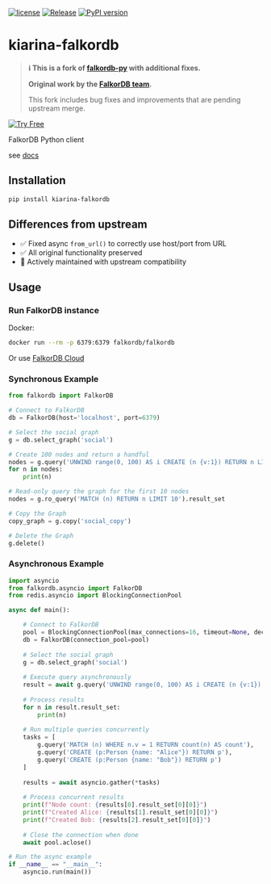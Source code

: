 [![license](https://img.shields.io/github/license/kiarina/falkordb-py.svg)](https://github.com/kiarina/falkordb-py)
[![Release](https://img.shields.io/github/release/kiarina/falkordb-py.svg)](https://github.com/kiarina/falkordb-py/releases/latest)
[![PyPI version](https://badge.fury.io/py/kiarina-falkordb.svg)](https://badge.fury.io/py/kiarina-falkordb)

# kiarina-falkordb

> **ℹ️ This is a fork of [falkordb-py](https://github.com/FalkorDB/falkordb-py) with additional fixes.**
>
> **Original work by the [FalkorDB team](https://github.com/FalkorDB/falkordb-py).**
>
> This fork includes bug fixes and improvements that are pending upstream merge.

[![Try Free](https://img.shields.io/badge/Try%20Free-FalkorDB%20Cloud-FF8101?labelColor=FDE900&style=for-the-badge&link=https://app.falkordb.cloud)](https://app.falkordb.cloud)

FalkorDB Python client

see [docs](http://falkordb-py.readthedocs.io/)

## Installation
```sh
pip install kiarina-falkordb
```

## Differences from upstream

- ✅ Fixed async `from_url()` to correctly use host/port from URL
- ✅ All original functionality preserved
- 🔄 Actively maintained with upstream compatibility

## Usage

### Run FalkorDB instance
Docker:
```sh
docker run --rm -p 6379:6379 falkordb/falkordb
```
Or use [FalkorDB Cloud](https://app.falkordb.cloud)

### Synchronous Example 

```python
from falkordb import FalkorDB

# Connect to FalkorDB
db = FalkorDB(host='localhost', port=6379)

# Select the social graph
g = db.select_graph('social')

# Create 100 nodes and return a handful
nodes = g.query('UNWIND range(0, 100) AS i CREATE (n {v:1}) RETURN n LIMIT 10').result_set
for n in nodes:
    print(n)

# Read-only query the graph for the first 10 nodes
nodes = g.ro_query('MATCH (n) RETURN n LIMIT 10').result_set

# Copy the Graph
copy_graph = g.copy('social_copy')

# Delete the Graph
g.delete()
```

### Asynchronous Example

```python
import asyncio
from falkordb.asyncio import FalkorDB
from redis.asyncio import BlockingConnectionPool

async def main():

    # Connect to FalkorDB
    pool = BlockingConnectionPool(max_connections=16, timeout=None, decode_responses=True)
    db = FalkorDB(connection_pool=pool)
    
    # Select the social graph
    g = db.select_graph('social')
    
    # Execute query asynchronously
    result = await g.query('UNWIND range(0, 100) AS i CREATE (n {v:1}) RETURN n LIMIT 10')
    
    # Process results
    for n in result.result_set:
        print(n)
    
    # Run multiple queries concurrently
    tasks = [
        g.query('MATCH (n) WHERE n.v = 1 RETURN count(n) AS count'),
        g.query('CREATE (p:Person {name: "Alice"}) RETURN p'),
        g.query('CREATE (p:Person {name: "Bob"}) RETURN p')
    ]
    
    results = await asyncio.gather(*tasks)
    
    # Process concurrent results
    print(f"Node count: {results[0].result_set[0][0]}")
    print(f"Created Alice: {results[1].result_set[0][0]}")
    print(f"Created Bob: {results[2].result_set[0][0]}")
    
    # Close the connection when done
    await pool.aclose()

# Run the async example
if __name__ == "__main__":
    asyncio.run(main())
```
